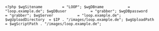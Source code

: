 `<?php
$wgSitename			= "LOOP";
$wgDBname			= "loop.example.de";
$wgDBuser			= "grabber";
$wgDBpassword		= "grabber";
$wgServer			= "loop.example.de";
$wgUploadDirectory	= $IP . "/images/loop.example.de";
$wgUploadPath		= $wgScriptPath . "/images/loop.example.de";`
